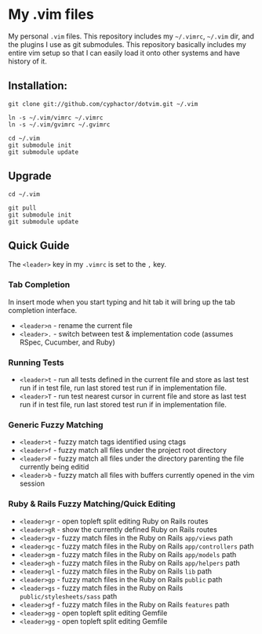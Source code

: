 # My .vim files

My personal `.vim` files. This repository includes my `~/.vimrc`, `~/.vim` dir, and the plugins I use as git submodules. This repository basically includes my entire vim setup so that I can easily load it onto other systems and have history of it.

## Installation:

    git clone git://github.com/cyphactor/dotvim.git ~/.vim

    ln -s ~/.vim/vimrc ~/.vimrc
    ln -s ~/.vim/gvimrc ~/.gvimrc

    cd ~/.vim
    git submodule init
    git submodule update

## Upgrade

    cd ~/.vim

    git pull
    git submodule init
    git submodule update

## Quick Guide

The `<leader>` key in my `.vimrc` is set to the `,` key.

### Tab Completion

In insert mode when you start typing and hit tab it will bring up the tab completion interface.

* `<leader>n` - rename the current file
* `<leader>.` - switch between test & implementation code (assumes RSpec, Cucumber, and Ruby)

### Running Tests

* `<leader>t` - run all tests defined in the current file and store as last test run if in test file, run last stored test run if in implementation file.
* `<leader>T` - run test nearest cursor in current file and store as last test run if in test file, run last stored test run if in implementation file.

### Generic Fuzzy Matching

* `<leader>t` - fuzzy match tags identified using ctags
* `<leader>f` - fuzzy match all files under the project root directory 
* `<leader>F` - fuzzy match all files under the directory parenting the file currently being editid
* `<leader>b` - fuzzy match all files with buffers currently opened in the vim session

### Ruby & Rails Fuzzy Matching/Quick Editing

* `<leader>gr` - open topleft split editing Ruby on Rails routes
* `<leader>gR` - show the currently defined Ruby on Rails routes
* `<leader>gv` - fuzzy match files in the Ruby on Rails `app/views` path
* `<leader>gc` - fuzzy match files in the Ruby on Rails `app/controllers` path
* `<leader>gm` - fuzzy match files in the Ruby on Rails `app/models` path
* `<leader>gh` - fuzzy match files in the Ruby on Rails `app/helpers` path
* `<leader>gl` - fuzzy match files in the Ruby on Rails `lib` path
* `<leader>gp` - fuzzy match files in the Ruby on Rails `public` path
* `<leader>gs` - fuzzy match files in the Ruby on Rails `public/stylesheets/sass` path
* `<leader>gf` - fuzzy match files in the Ruby on Rails `features` path
* `<leader>gg` - open topleft split editing Gemfile
* `<leader>gg` - open topleft split editing Gemfile

